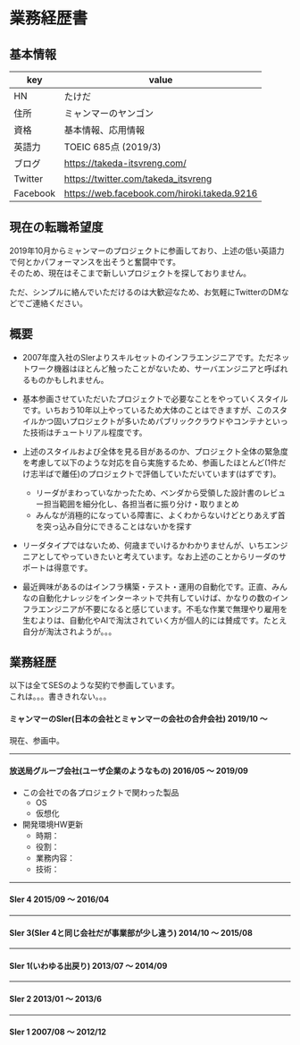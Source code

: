 # 業務経歴書

## 基本情報

| key | value |
----|----
| HN | たけだ |
| 住所 | ミャンマーのヤンゴン |
| 資格 | 基本情報、応用情報 |
| 英語力 | TOEIC 685点 (2019/3) |
| ブログ | https://takeda-itsvreng.com/ |
| Twitter | https://twitter.com/takeda_itsvreng |
| Facebook | https://web.facebook.com/hiroki.takeda.9216 |

## 現在の転職希望度

2019年10月からミャンマーのプロジェクトに参画しており、上述の低い英語力で何とかパフォーマンスを出そうと奮闘中です。  
そのため、現在はそこまで新しいプロジェクトを探しておりません。

ただ、シンプルに絡んでいただけるのは大歓迎なため、お気軽にTwitterのDMなどでご連絡ください。

## 概要

- 2007年度入社のSIerよりスキルセットのインフラエンジニアです。ただネットワーク機器はほとんど触ったことがないため、サーバエンジニアと呼ばれるものかもしれません。

- 基本参画させていただいたプロジェクトで必要なことをやっていくスタイルです。いちおう10年以上やっているため大体のことはできますが、このスタイルかつ固いプロジェクトが多いためパブリッククラウドやコンテナといった技術はチュートリアル程度です。

- 上述のスタイルおよび全体を見る目があるのか、プロジェクト全体の緊急度を考慮して以下のような対応を自ら実施するため、参画したほとんど(1件だけ志半ばで離任)のプロジェクトで評価していただいています(はずです)。
  - リーダがまわっていなかったため、ベンダから受領した設計書のレビュー担当範囲を細分化し、各担当者に振り分け・取りまとめ
  - みんなが消極的になっている障害に、よくわからないけどとりあえず首を突っ込み自分にできることはないかを探す

- リーダタイプではないため、何歳までいけるかわかりませんが、いちエンジニアとしてやっていきたいと考えています。なお上述のことからリーダのサポートは得意です。

- 最近興味があるのはインフラ構築・テスト・運用の自動化です。正直、みんなの自動化ナレッジをインターネットで共有していけば、かなりの数のインフラエンジニアが不要になると感じています。不毛な作業で無理やり雇用を生むよりは、自動化やAIで淘汰されていく方が個人的には賛成です。たとえ自分が淘汰されようが。。。

## 業務経歴

以下は全てSESのような契約で参画しています。  
これは。。。書ききれない。。。

#### ミャンマーのSIer(日本の会社とミャンマーの会社の合弁会社) 2019/10 ～

現在、参画中。

---

#### 放送局グループ会社(ユーザ企業のようなもの) 2016/05 ～ 2019/09

- この会社での各プロジェクトで関わった製品
  - OS
  - 仮想化
- 開発環境HW更新
  - 時期：
  - 役割：
  - 業務内容：
  - 技術：

---

#### SIer 4 2015/09 ～ 2016/04

---

#### SIer 3(SIer 4と同じ会社だが事業部が少し違う) 2014/10 ～ 2015/08

---

#### SIer 1(いわゆる出戻り) 2013/07 ～ 2014/09

---

#### SIer 2 2013/01 ～ 2013/6

---

#### SIer 1 2007/08 ～ 2012/12

